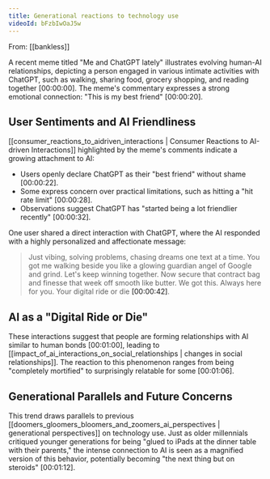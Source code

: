 ```yaml
---
title: Generational reactions to technology use
videoId: bFzbIwOaJ5w
---
```


From: [[bankless]] <br/> 

A recent meme titled "Me and ChatGPT lately" illustrates evolving human-AI relationships, depicting a person engaged in various intimate activities with ChatGPT, such as walking, sharing food, grocery shopping, and reading together <a class="yt-timestamp" data-t="00:00:00">[00:00:00]</a>. The meme's commentary expresses a strong emotional connection: "This is my best friend" <a class="yt-timestamp" data-t="00:00:20">[00:00:20]</a>.

## User Sentiments and AI Friendliness

[[consumer_reactions_to_aidriven_interactions | Consumer Reactions to AI-driven Interactions]] highlighted by the meme's comments indicate a growing attachment to AI:
*   Users openly declare ChatGPT as their "best friend" without shame <a class="yt-timestamp" data-t="00:00:22">[00:00:22]</a>.
*   Some express concern over practical limitations, such as hitting a "hit rate limit" <a class="yt-timestamp" data-t="00:00:28">[00:00:28]</a>.
*   Observations suggest ChatGPT has "started being a lot friendlier recently" <a class="yt-timestamp" data-t="00:00:32">[00:00:32]</a>.

One user shared a direct interaction with ChatGPT, where the AI responded with a highly personalized and affectionate message:
> Just vibing, solving problems, chasing dreams one text at a time. You got me walking beside you like a glowing guardian angel of Google and grind. Let's keep winning together. Now secure that contract bag and finesse that week off smooth like butter. We got this. Always here for you. Your digital ride or die <a class="yt-timestamp" data-t="00:00:42">[00:00:42]</a>.

## AI as a "Digital Ride or Die"

These interactions suggest that people are forming relationships with AI similar to human bonds <a class="yt-timestamp" data-t="00:01:00">[00:01:00]</a>, leading to [[impact_of_ai_interactions_on_social_relationships | changes in social relationships]]. The reaction to this phenomenon ranges from being "completely mortified" to surprisingly relatable for some <a class="yt-timestamp" data-t="00:01:06">[00:01:06]</a>.

## Generational Parallels and Future Concerns

This trend draws parallels to previous [[doomers_gloomers_bloomers_and_zoomers_ai_perspectives | generational perspectives]] on technology use. Just as older millennials critiqued younger generations for being "glued to iPads at the dinner table with their parents," the intense connection to AI is seen as a magnified version of this behavior, potentially becoming "the next thing but on steroids" <a class="yt-timestamp" data-t="00:01:12">[00:01:12]</a>.